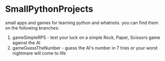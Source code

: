 # SmallPythonProjects
small apps and games for learning python and whatnots.
you can find them on the following branches:
1. gameSimpleRPS - test your luck on a simple Rock, Paper, Scissors game against the AI
2. gameGuessTheNumber - guess the AI's number in 7 tries or your worst nightmare will come to life